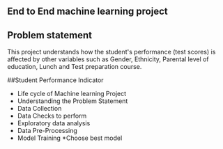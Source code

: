 ## End to End machine learning project 

## Problem statement
This project understands how the student's performance (test scores) is affected by other variables such as Gender, Ethnicity, Parental level of education, Lunch and Test preparation course.

##Student Performance Indicator
 * Life cycle of Machine learning Project
 * Understanding the Problem Statement
 * Data Collection
 * Data Checks to perform
 * Exploratory data analysis
 * Data Pre-Processing
 * Model Training
 *Choose best model
